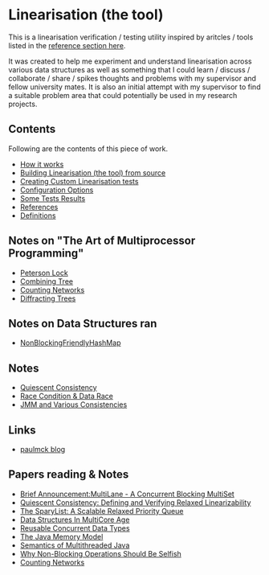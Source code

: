 # Linearisation (the tool)

This is a linearisation verification / testing utility inspired by aritcles / tools listed in the
[reference section here](docs/references.md).

It was created to help me experiment and understand linearisation across various data structures
as well as something that I could learn / discuss / collaborate / share / spikes thoughts and problems
with my supervisor and fellow university mates. It is also an initial attempt with my supervisor to find a
suitable problem area that could potentially be used in my research projects.


## Contents
Following are the contents of this piece of work.

- [How it works](docs/how_it_works.md)
- [Building Linearisation (the tool) from source](docs/building.md)
- [Creating Custom Linearisation tests](docs/create_custom_linearisation_tests.md)
- [Configuration Options](docs/configuration_options.md)
- [Some Tests Results](docs/some_tests_results.md)
- [References](docs/references.md)
- [Definitions](docs/definitions.md)


## Notes on "The Art of Multiprocessor Programming"
- [Peterson Lock](taomp/ch2/peterson_lock.md)
- [Combining Tree](taomp/ch12/combining_tree.md)
- [Counting Networks](taomp/ch12/counting_networks.md)
- [Diffracting Trees](taomp/ch12/diffracting_trees.md)

## Notes on Data Structures ran
- [NonBlockingFriendlyHashMap](linearisation-datastructures/nonblockingfriendlyhashmap.md)

## Notes
- [Quiescent Consistency](terminologies/quiescent_consistency.md)
- [Race Condition & Data Race](terminologies/race.md)
- [JMM and Various Consistencies](terminologies/jmm_and_various_consistencies.md)

## Links
- [paulmck blog](http://paulmck.livejournal.com/)


## Papers reading & Notes
- [Brief Announcement:MultiLane - A Concurrent Blocking MultiSet](papers/p1.md)
- [Quiescent Consistency: Defining and Verifying Relaxed Linearizability](papers/p2.md)
- [The SparyList: A Scalable Relaxed Priority Queue](papers/p3.md)
- [Data Structures In MultiCore Age](papers/p4.md)
- [Reusable Concurrent Data Types](papers/p5.md)
- [The Java Memory Model](papers/p6.md)
- [Semantics of Multithreaded Java](papers/p7.md)
- [Why Non-Blocking Operations Should Be Selfish](papers/p8.md)
- [Counting Networks](papers/p9.md)


